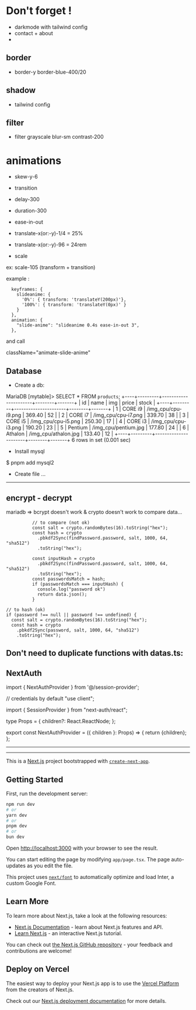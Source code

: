 # Don't forget !

- darkmode with tailwind config
- contact + about
- 

## border

- border-y border-blue-400/20

## shadow

- tailwind config

## filter

- filter grayscale blur-sm contrast-200

# animations

- skew-y-6

- transition

- delay-300

- duration-300

- ease-in-out

- translate-x(or:-y)-1/4 = 25%
- translate-x(or:-y)-96 = 24rem

- scale

ex: scale-105 (transform + transition)

example :

      keyframes: {
        slideanime: {
          '0%': { transform: 'translateY(200px)'},
          '100%': { transform: 'translateY(0px)' }
        }
      },
      animation: {
        "slide-anime": "slideanime 0.4s ease-in-out 3",
      },

and call

className="animate-slide-anime"

## Database

- Create a db:

MariaDB [mytable]> SELECT * FROM `products`;
+----+---------+----------------------+--------+-------+
| id | name    | img                  | price  | stock |
+----+---------+----------------------+--------+-------+
|  1 | CORE i9 | /img_cpu/cpu-i9.png  | 369.40 |    52 |
|  2 | CORE i7 | /img_cpu/cpu-i7.png  | 339.70 |    38 |
|  3 | CORE i5 | /img_cpu/cpu-i5.png  | 250.30 |    17 |
|  4 | CORE i3 | /img_cpu/cpu-i3.png  | 190.20 |    23 |
|  5 | Pentium | /img_cpu/pentium.jpg | 177.80 |    24 |
|  6 | Athalon | /img_cpu/athalon.jpg | 133.40 |    12 |
+----+---------+----------------------+--------+-------+
6 rows in set (0.001 sec)

- Install mysql

$ pnpm add mysql2

- Create file ...

---

## encrypt - decrypt

mariadb => bcrypt doesn't work & crypto doesn't work to compare data...

```
          // to compare (not ok)
          const salt = crypto.randomBytes(16).toString("hex");
          const hash = crypto
            .pbkdf2Sync(findPassword.password, salt, 1000, 64, "sha512")
            .toString("hex");

          const inputHash = crypto
            .pbkdf2Sync(findPassword.password, salt, 1000, 64, "sha512")
            .toString("hex");
          const passwordsMatch = hash;
          if (passwordsMatch === inputHash) {
            console.log("password ok")
            return data.json();
          }
```

```
// to hash (ok)
if (password !== null || password !== undefined) {
  const salt = crypto.randomBytes(16).toString("hex");
  const hash = crypto
    .pbkdf2Sync(password, salt, 1000, 64, "sha512")
    .toString("hex");       
```


## Don't need to duplicate functions with datas.ts:

## NextAuth

import { NextAuthProvider } from '@/session-provider';
<NextAuthProvider></NextAuthProvider>

// credentials by default
"use client";

import { SessionProvider } from "next-auth/react";

type Props = {
  children?: React.ReactNode;
};

export const NextAuthProvider = ({ children }: Props) => {
  return <SessionProvider>{children}</SessionProvider>;
};

---


---

This is a [Next.js](https://nextjs.org/) project bootstrapped with [`create-next-app`](https://github.com/vercel/next.js/tree/canary/packages/create-next-app).

## Getting Started

First, run the development server:

```bash
npm run dev
# or
yarn dev
# or
pnpm dev
# or
bun dev
```

Open [http://localhost:3000](http://localhost:3000) with your browser to see the result.

You can start editing the page by modifying `app/page.tsx`. The page auto-updates as you edit the file.

This project uses [`next/font`](https://nextjs.org/docs/basic-features/font-optimization) to automatically optimize and load Inter, a custom Google Font.

## Learn More

To learn more about Next.js, take a look at the following resources:

- [Next.js Documentation](https://nextjs.org/docs) - learn about Next.js features and API.
- [Learn Next.js](https://nextjs.org/learn) - an interactive Next.js tutorial.

You can check out [the Next.js GitHub repository](https://github.com/vercel/next.js/) - your feedback and contributions are welcome!

## Deploy on Vercel

The easiest way to deploy your Next.js app is to use the [Vercel Platform](https://vercel.com/new?utm_medium=default-template&filter=next.js&utm_source=create-next-app&utm_campaign=create-next-app-readme) from the creators of Next.js.

Check out our [Next.js deployment documentation](https://nextjs.org/docs/deployment) for more details.
